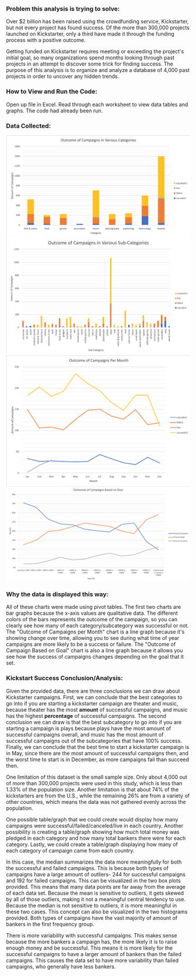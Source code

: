 ### Problem this analysis is trying to solve:

Over $2 billion has been raised using the crowdfunding service, Kickstarter, but not every project has found success. Of the more than 300,000 projects launched on Kickstarter, only a third have made it through the funding process with a positive outcome.

Getting funded on Kickstarter requires meeting or exceeding the project's initial goal, so many organizations spend months looking through past projects in an attempt to discover some trick for finding success. The purpose of this analysis is to organize and analyze a database of 4,000 past projects in order to uncover any hidden trends.

### How to View and Run the Code:

Open up file in Excel. Read through each worksheet to view data tables and graphs. The code had already been run.

### Data Collected:

![](categories_pivotchart.png)
![](subcategories_pivotchart.png)
![](outcomes_per_month.png)
![](outcomes_based_on_goals.png)

### Why the data is displayed this way:

All of these charts were made using pivot tables. The first two charts are bar graphs because the x-axis values are qualitative data. The different colors of the bars represents the outcome of the campaign, so you can clearly see how many of each category/subcategory was successful or not. The "Outcome of Campaigns per Month" chart is a line graph because it's showing change over time, allowing you to see during what time of year campaigns are more likely to be a success or failure. The "Outcome of Campaign Based on Goal" chart is also a line graph because it allows you see how the success of campaigns changes depending on the goal that it set.

### Kickstart Success Conclusion/Analysis:

Given the provided data, there are three conclusions we can draw about Kickstarter campaigns. First, we can conclude that the best categories to go into if you are starting a kickstarter campaign are theater and music, because theater has the most **amount** of successful campaigns, and music has the highest **percentage** of successful campaigns. The second conclusion we can draw is that the best subcategory to go into if you are starting a campaign is plays because plays have the most amount of successful campaigns overall, and music has the most amount of successful campaigns out of the subcategories that have 100% success. Finally, we can conclude that the best time to start a kickstarter campaign is in May, since there are the most amount of successful campaigns then, and the worst time to start is in December, as more campaigns fail than succeed then.

One limitation of this dataset is the small sample size. Only about 4,000 out of more than 300,000 projects were used in this study, which is less than 1.33% of the population size. Another limitation is that about 74% of the kickstarters are from the U.S., while the remaining 26% are from a variety of other countries, which means the data was not gathered evenly across the population.

One possible table/graph that we could create would display how many campaigns were successful/failed/canceled/live in each country. Another possibility is creating a table/graph showing how much total money was pledged in each category and how many total bankers there were for each category. Lastly, we could create a table/graph displaying how many of each category of campaign came from each country.

In this case, the median summarizes the data more meaningfully for both the successful and failed campaigns. This is because both types of campaigns have a large amount of outliers- 244 for successful campaigns and 192 for failed campaigns. This can be visualized in the two box plots provided. This means that many data points are far away from the average of each data set. Because the mean is sensitive to outliers, it gets skewed by all of those outliers, making it not a meaningful central tendency to use. Because the median is not sensitive to outliers, it is more meaningful in these two cases. This concept can also be visualized in the two histograms provided. Both types of campaigns have the vast majority of amount of bankers in the first frequency group.

There is more variability with successful campaigns. This makes sense because the more bankers a campaign has, the more likely it is to raise enough money and be successful. This means it is more likely for the successful campaigns to have a larger amount of bankers than the failed campaigns. This causes the data set to have more variability than failed campaigns, who generally have less bankers.
